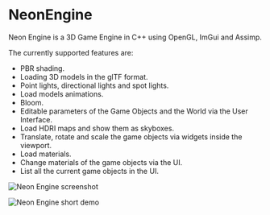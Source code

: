 # NeonEngine

Neon Engine is a 3D Game Engine in C++ using OpenGL, ImGui and Assimp.

The currently supported features are:
- PBR shading.
- Loading 3D models in the glTF format.
- Point lights, directional lights and spot lights.
- Load models animations.
- Bloom.
- Editable parameters of the Game Objects and the World via the User Interface.
- Load HDRI maps and show them as skyboxes.
- Translate, rotate and scale the game objects via widgets inside the viewport.
- Load materials.
- Change materials of the game objects via the UI.
- List all the current game objects in the UI.

![Neon Engine screenshot](https://github.com/AlonsoCerpa/NeonEngine/blob/master/neon_engine.png)

![Neon Engine short demo](https://github.com/AlonsoCerpa/NeonEngine/blob/master/neon_engine.gif)
